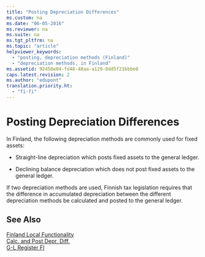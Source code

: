 ```yaml
---
title: "Posting Depreciation Differences"
ms.custom: na
ms.date: "06-05-2016"
ms.reviewer: na
ms.suite: na
ms.tgt_pltfrm: na
ms.topic: "article"
helpviewer_keywords: 
  - "posting, depreciation methods (Finland)"
  - "depreciation methods, in Finland"
ms.assetid: 92458e04-fd48-48aa-a129-8dd5f21bbbe0
caps.latest.revision: 2
ms.author: "edupont"
translation.priority.ht: 
  - "fi-fi"
---
```

# Posting Depreciation Differences
In Finland, the following depreciation methods are commonly used for fixed assets:  
  
-   Straight\-line depreciation which posts fixed assets to the general ledger.  
  
-   Declining balance depreciation which does not post fixed assets to the general ledger.  
  
 If two depreciation methods are used, Finnish tax legislation requires that the difference in accumulated depreciation between the different depreciation methods be calculated and posted to the general ledger.  
  
## See Also  
 [Finland Local Functionality](../../LocalFunctionalityForMicrosoftDynamicsNav2016/Finland/finland-local-functionality.md)   
 [Calc. and Post Depr. Diff.](../../LocalFunctionalityForMicrosoftDynamicsNav2016/Finland/-$-r_13402-calc.-and-post-depr.-diff.-$-.md)   
 [G\-L Register FI](../../LocalFunctionalityForMicrosoftDynamicsNav2016/Finland/-$-r_13400-g-l-register-fi-$-.md)
